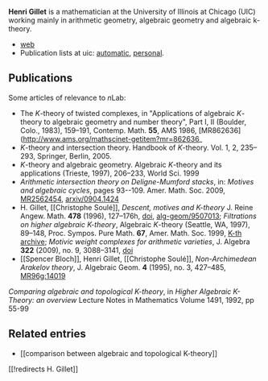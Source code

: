 __Henri Gillet__ is a mathematician at the University of Illinois at Chicago (UIC) working mainly in arithmetic geometry, algebraic geometry and algebraic k-theory.

* [web](http://www.math.uic.edu/~henri)
* Publication lists at uic: [automatic](http://www.math.uic.edu/people/publications?mscsid=henri), [personal](http://www.math.uic.edu/~henri/Pubs.html).


## Publications

Some articles of relevance to $n$Lab:

* The $K$-theory of twisted complexes, in "Applications of algebraic $K$-theory to algebraic geometry and number theory", Part I, II (Boulder, Colo., 1983), 159&#8211;191, Contemp. Math. __55__, AMS 1986, [MR862636](http://www.ams.org/mathscinet-getitem?mr=862636_
* $K$-theory and intersection theory. Handbook of $K$-theory. Vol. 1, 2, 235&#8211;293, Springer, Berlin, 2005. 
* $K$-theory and algebraic geometry. Algebraic $K$-theory and its applications (Trieste, 1997), 206&#8211;233, World Sci. 1999
* _Arithmetic intersection theory on Deligne-Mumford stacks_, in: _Motives and algebraic cycles_, pages 93--109.  Amer. Math. Soc. 2009, [MR2562454](http://www.ams.org/mathscinet-getitem?mr=2562454), [arxiv/0904.1424](http://arxiv.org/abs/0904.1424)
* H. Gillet, [[Christophe Soulé]], _Descent, motives and $K$-theory_ J. Reine Angew. Math. __478__ (1996), 127&#8211;176h, [doi](http://dx.doi.org/10.1515/crll.1996.478.127), [alg-geom/9507013](http://arxiv.org/abs/alg-geom/9507013); _Filtrations on higher algebraic $K$-theory_, Algebraic $K$-theory (Seattle, WA, 1997), 89&#8211;148, Proc. Sympos. Pure Math. __67__, Amer. Math. Soc. 1999, [K-th archive](http://www.math.uiuc.edu/K-theory/0327/index.html); _Motivic weight complexes for arithmetic varieties_, J. Algebra __322__ (2009), no. 9, 3088&#8211;3141, [doi](http://dx.doi.org/10.1016/j.jalgebra.2009.07.015) 
* [[Spencer Bloch]], Henri Gillet, [[Christophe Soulé]], _Non-Archimedean Arakelov theory_, J. Algebraic Geom. __4__ (1995), no. 3, 427&#8211;485, [MR96g:14019](http://www.ams.org/mathscinet-getitem?mr=1325788)

_Comparing algebraic and topological K-theory_, in _Higher Algebraic K-Theory: an overview_ Lecture Notes in Mathematics Volume 1491, 1992, pp 55-99

## Related entries

* [[comparison between algebraic and topological K-theory]]

[[!redirects H. Gillet]]